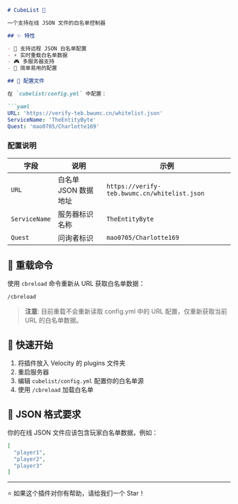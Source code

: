 ```markdown
# CubeList 🎯

一个支持在线 JSON 文件的白名单控制器

## ✨ 特性

- 📡 支持远程 JSON 白名单配置
- ⚡ 实时重载白名单数据
- 🎮 多服务器支持
- 🔄 简单易用的配置

## 📁 配置文件

在 `cubelist/config.yml` 中配置：

```yaml
URL: 'https://verify-teb.bwumc.cn/whitelist.json'
ServiceName: 'TheEntityByte'
Quest: 'mao0705/Charlotte169'
```

### 配置说明

| 字段 | 说明 | 示例 |
|------|------|------|
| `URL` | 白名单 JSON 数据地址 | `https://verify-teb.bwumc.cn/whitelist.json` |
| `ServiceName` | 服务器标识名称 | `TheEntityByte` |
| `Quest` | 问询者标识 | `mao0705/Charlotte169` |

## 🔄 重载命令

使用 `cbreload` 命令重新从 URL 获取白名单数据：

```bash
/cbreload
```

> **注意**: 目前重载不会重新读取 config.yml 中的 URL 配置，仅重新获取当前 URL 的白名单数据。

## 🚀 快速开始

1. 将插件放入 Velocity 的 plugins 文件夹
2. 重启服务器
3. 编辑 `cubelist/config.yml` 配置你的白名单源
4. 使用 `/cbreload` 加载白名单

## 📄 JSON 格式要求

你的在线 JSON 文件应该包含玩家白名单数据，例如：

```json
[
  "player1",
  "player2",
  "player3"
]
```

---

⭐ 如果这个插件对你有帮助，请给我们一个 Star！
```
